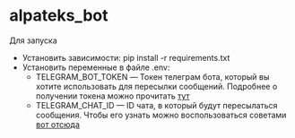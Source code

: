 # alpateks_bot
Для запуска
<ul>
<li>Установить зависимости: pip install -r requirements.txt</li>
<li>Установить переменные в файле .env:
<ul>
<li> TELEGRAM_BOT_TOKEN — Токен телеграм бота, 
который вы хотите использовать для пересылки сообщений. 
Подробнее о получении токена можно прочитать <a href="https://core.telegram.org/bots#creating-a-new-bot">тут</a></li>
<li>TELEGRAM_CHAT_ID — ID чата, в который будут пересылаться сообщения. 
Чтобы его узнать можно воспользоваться советами <a href="https://stackoverflow.com/questions/32423837/telegram-bot-how-to-get-a-group-chat-id">вот отсюда</a></li>
</ul>
</li>
</ul>